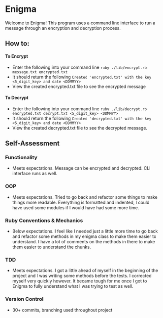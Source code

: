 # Enigma

Welcome to Enigma! This program uses a command line interface to run a message through an encryption and decryption process.

## How to:

#### To Encrypt
- Enter the following into your command line
`ruby ./lib/encrypt.rb message.txt encrypted.txt`
- It should return the following
`Created 'encrypted.txt' with the key <5_digit_key> and date <DDMMYY>`
- View the created encrypted.txt file to see the encrypted message

#### To Decrypt
- Enter the following into your command line
`ruby ./lib/decrypt.rb encrypted.txt decrypt.txt <5_digit_key> <DDMMYY>`
- It should return the following
`Created 'decrypted.txt' with the key <5_digit_key> and date <DDMMYY>`
- View the created decrypted.txt file to see the decrypted message.

## Self-Assessment

### Functionality

- Meets expectations. Message can be encrypted and decrypted. CLI interface runs as well.

### OOP

- Meets expectations. Tried to go back and refactor some things to make things more readable. Everything is formatted and indented, I could have used some modules if I would have had some more time.

### Ruby Conventions & Mechanics

- Below expectations. I feel like I needed just a little more time to go back and refactor some methods in my enigma class to make them easier to understand. I have a lot of comments on the methods in there to make them easier to understand the chunks.

### TDD

- Meets expectations. I got a little ahead of myself in the beginning of the project and I was writing some methods before the tests. I corrected myself very quickly however. It became tough for me once I got to Enigma to fully understand what I was trying to test as well.

### Version Control

- 30+ commits, branching used throughout project
